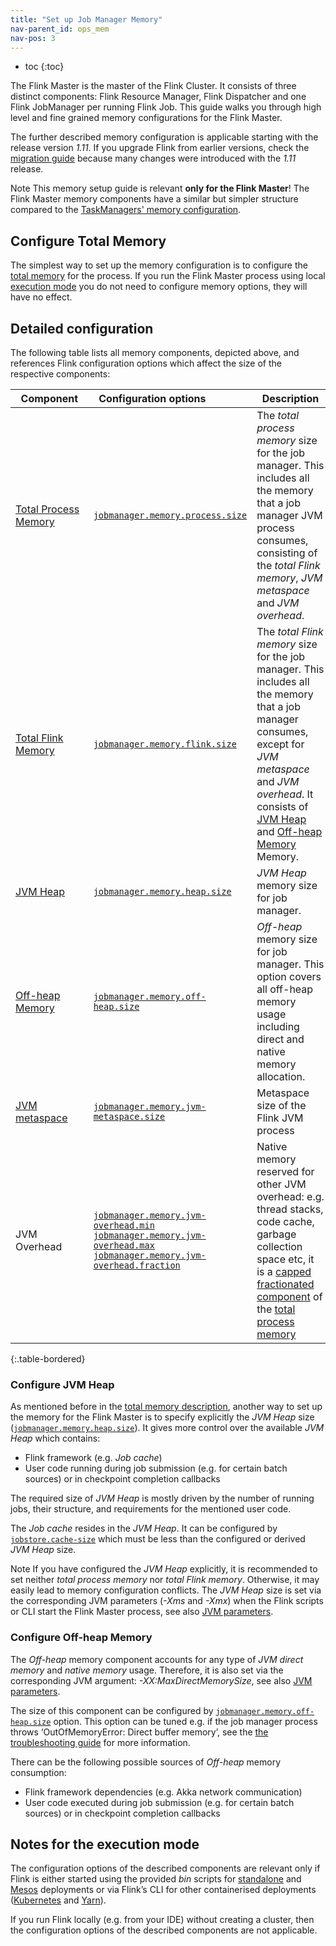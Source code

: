 ```yaml
---
title: "Set up Job Manager Memory"
nav-parent_id: ops_mem
nav-pos: 3
---
```

<!--
Licensed to the Apache Software Foundation (ASF) under one
or more contributor license agreements.  See the NOTICE file
distributed with this work for additional information
regarding copyright ownership.  The ASF licenses this file
to you under the Apache License, Version 2.0 (the
"License"); you may not use this file except in compliance
with the License.  You may obtain a copy of the License at

  http://www.apache.org/licenses/LICENSE-2.0

Unless required by applicable law or agreed to in writing,
software distributed under the License is distributed on an
"AS IS" BASIS, WITHOUT WARRANTIES OR CONDITIONS OF ANY
KIND, either express or implied.  See the License for the
specific language governing permissions and limitations
under the License.
-->

* toc
{:toc}

The Flink Master is the master of the Flink Cluster. 
It consists of three distinct components: Flink Resource Manager, Flink Dispatcher and one Flink JobManager per running Flink Job.
This guide walks you through high level and fine grained memory configurations for the Flink Master.

The further described memory configuration is applicable starting with the release version *1.11*. If you upgrade Flink
from earlier versions, check the [migration guide](mem_migration.html) because many changes were introduced with the *1.11* release.

<span class="label label-info">Note</span> This memory setup guide is relevant <strong>only for the Flink Master</strong>!
The Flink Master memory components have a similar but simpler structure compared to the [TaskManagers' memory configuration](mem_setup_tm.html).

## Configure Total Memory

The simplest way to set up the memory configuration is to configure the [total memory](mem_setup.html#configure-total-memory) for the process.
If you run the Flink Master process using local [execution mode](#notes-for-the-execution-mode) you do not need to configure memory options, they will have no effect.

## Detailed configuration

The following table lists all memory components, depicted above, and references Flink configuration options which
affect the size of the respective components:

| &nbsp;&nbsp;**Component**&nbsp;&nbsp;                          | &nbsp;&nbsp;**Configuration options**&nbsp;&nbsp;                                                                                                                                                                                                                                                   | &nbsp;&nbsp;**Description**&nbsp;&nbsp;                                                                                                                                                                                                                                  |
| :------------------------------------------------------------- | :-------------------------------------------------------------------------------------------------------------------------------------------------------------------------------------------------------------------------------------------------------------------------------------------------- | :----------------------------------------------------------------------------------------------------------------------------------------------------------------------------------------------------------------------------------------------------------------------- |
| [Total Process Memory](mem_setup.html#configure-total-memory)  | [`jobmanager.memory.process.size`](../config.html#jobmanager-memory-process-size)                                                                                                                                                                                                                   | The *total process memory* size for the job manager. This includes all the memory that a job manager JVM process consumes, consisting of the *total Flink memory*, *JVM metaspace* and *JVM overhead*.                                                                   |
| [Total Flink Memory](mem_setup.html#configure-total-memory)    | [`jobmanager.memory.flink.size`](../config.html#jobmanager-memory-flink-size)                                                                                                                                                                                                                       | The *total Flink memory* size for the job manager. This includes all the memory that a job manager consumes, except for *JVM metaspace* and *JVM overhead*. It consists of [JVM Heap](#configure-jvm-heap) and [Off-heap Memory](#configure-off-heap-memory) Memory.     |
| [JVM Heap](#configure-jvm-heap)                                | [`jobmanager.memory.heap.size`](../config.html#jobmanager-memory-heap-size)                                                                                                                                                                                                                         | *JVM Heap* memory size for job manager.                                                                                                                                                                                                                                  |
| [Off-heap Memory](#configure-off-heap-memory)                  | [`jobmanager.memory.off-heap.size`](../config.html#jobmanager-memory-off-heap-size)                                                                                                                                                                                                                 | *Off-heap* memory size for job manager. This option covers all off-heap memory usage including direct and native memory allocation.                                                                                                                                      |
| [JVM metaspace](mem_setup.html#jvm-parameters)                 | [`jobmanager.memory.jvm-metaspace.size`](../config.html#jobmanager-memory-jvm-metaspace-size)                                                                                                                                                                                                       | Metaspace size of the Flink JVM process                                                                                                                                                                                                                                  |
| JVM Overhead                                                   | [`jobmanager.memory.jvm-overhead.min`](../config.html#jobmanager-memory-jvm-overhead-min) <br/> [`jobmanager.memory.jvm-overhead.max`](../config.html#jobmanager-memory-jvm-overhead-max) <br/> [`jobmanager.memory.jvm-overhead.fraction`](../config.html#jobmanager-memory-jvm-overhead-fraction) | Native memory reserved for other JVM overhead: e.g. thread stacks, code cache, garbage collection space etc, it is a [capped fractionated component](mem_setup.html#capped-fractionated-components) of the [total process memory](mem_setup.html#configure-total-memory) |
{:.table-bordered}
<br/>

### Configure JVM Heap

As mentioned before in the [total memory description](mem_setup.html#configure-total-memory), another way to set up the memory
for the Flink Master is to specify explicitly the *JVM Heap* size ([`jobmanager.memory.heap.size`](../config.html#jobmanager-memory-heap-size)).
It gives more control over the available *JVM Heap* which contains:

* Flink framework (e.g. *Job cache*)
* User code running during job submission (e.g. for certain batch sources) or in checkpoint completion callbacks

The required size of *JVM Heap* is mostly driven by the number of running jobs, their structure, and requirements for
the mentioned user code.

The *Job cache* resides in the *JVM Heap*. It can be configured by
[`jobstore.cache-size`](../config.html#jobstore-cache-size) which must be less than the configured or derived *JVM Heap* size.

<span class="label label-info">Note</span> If you have configured the *JVM Heap* explicitly, it is recommended to set
neither *total process memory* nor *total Flink memory*. Otherwise, it may easily lead to memory configuration conflicts.
The *JVM Heap* size is set via the corresponding JVM parameters (*-Xms* and *-Xmx*) when the Flink scripts or CLI start the Flink Master process, see also [JVM parameters](mem_setup.html#jvm-parameters).

### Configure Off-heap Memory

The *Off-heap* memory component accounts for any type of *JVM direct memory* and *native memory* usage. Therefore, it
is also set via the corresponding JVM argument: *-XX:MaxDirectMemorySize*, see also [JVM parameters](mem_setup.html#jvm-parameters).

The size of this component can be configured by [`jobmanager.memory.off-heap.size`](../config.html#jobmanager-memory-off-heap-size)
option. This option can be tuned e.g. if the job manager process throws ‘OutOfMemoryError: Direct buffer memory’, see
the [the troubleshooting guide](mem_trouble.html#outofmemoryerror-direct-buffer-memory) for more information.

There can be the following possible sources of *Off-heap* memory consumption:

* Flink framework dependencies (e.g. Akka network communication)
* User code executed during job submission (e.g. for certain batch sources) or in checkpoint completion callbacks

## Notes for the execution mode

The configuration options of the described components are relevant only if Flink is either started using the provided
*bin* scripts for [standalone](../deployment/cluster_setup.html) and [Mesos](../deployment/mesos.html) deployments or
via Flink’s CLI for other containerised deployments ([Kubernetes](../deployment/kubernetes.html) and [Yarn](../deployment/yarn_setup.html)).

If you run Flink locally (e.g. from your IDE) without creating a cluster, then the configuration options of the described components are not applicable.
